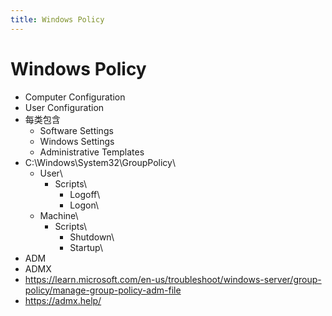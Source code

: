 ```yaml
---
title: Windows Policy
---
```


# Windows Policy

- Computer Configuration
- User Configuration
- 每类包含
  - Software Settings
  - Windows Settings
  - Administrative Templates
- C:\Windows\System32\GroupPolicy\
  - User\
    - Scripts\
      - Logoff\
      - Logon\
  - Machine\
    - Scripts\
      - Shutdown\
      - Startup\
- ADM
- ADMX
- https://learn.microsoft.com/en-us/troubleshoot/windows-server/group-policy/manage-group-policy-adm-file
- https://admx.help/
